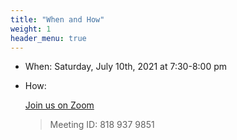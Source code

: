 ```yaml
---
title: "When and How"
weight: 1
header_menu: true
---
```


* When: Saturday, July 10th, 2021 at 7:30-8:00 pm

* How: 
    <!-- [Join us in this online streaming event](https://www.youtube.com/channel/UC7UZEHXdMH0Y3DwmdzITyow/live) -->
    [Join us on Zoom](https://us04web.zoom.us/j/8189379851?pwd=WTY4ajJRL05hVmVBSjEySGVNS2c4UT09)  
    > Meeting ID: 818 937 9851    

<!-- * Add to your calendar: 
     [Google Calendar](https://calendar.google.com/event?action=TEMPLATE&tmeid=NGNmYWxpMXY0cnB2MmVsMDNhYzVrcXVhbGMgaXNhYWNwZWlAbQ&tmsrc=isaacpei%40gmail.com) | 
     [Apple Calendar](calendar/CBM_invitation.ics)  | 
     [Outlook Calendar](calendar/CBM_invitation_outlook.ics)     -->